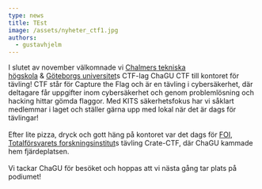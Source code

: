```yaml
---
type: news
title: TEst
image: /assets/nyheter_ctf1.jpg
authors:
  - gustavhjelm
---
```

I slutet av november välkomnade vi [Chalmers tekniska högskola](https://www.linkedin.com/company/chalmers-university-of-technology/) & [Göteborgs universitet](https://www.linkedin.com/company/university-of-gothenburg/)s CTF-lag ChaGU CTF till kontoret för tävling! CTF står för Capture the Flag och är en tävling i cybersäkerhet, där deltagare får uppgifter inom cybersäkerhet och genom problemlösning och hacking hittar gömda flaggor. Med KITS säkerhetsfokus har vi såklart medlemmar i laget och ställer gärna upp med lokal när det är dags för tävlingar!\
\
Efter lite pizza, dryck och gott häng på kontoret var det dags för [FOI, Totalförsvarets forskningsinstitut](https://www.linkedin.com/company/foi/)s tävling Crate-CTF, där ChaGU kammade hem fjärdeplatsen.\
\
Vi tackar ChaGU för besöket och hoppas att vi nästa gång tar plats på podiumet!